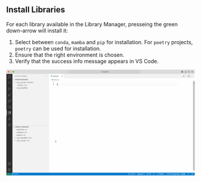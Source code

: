 ## Install Libraries

For each library available in the Library Manager, presseing the green down-arrow will install it:
1. Select between `conda`, `mamba` and `pip` for installation. For `poetry` projects, `poetry` can be used for installation.
2. Ensure that the right environment is chosen.
3. Verify that the success info message appears in VS Code.

![](../screenshots/install-libraries.gif)